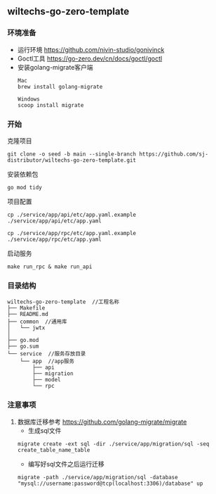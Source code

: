 ## wiltechs-go-zero-template

### 环境准备
* 运行环境 https://github.com/nivin-studio/gonivinck
* Goctl工具 https://go-zero.dev/cn/docs/goctl/goctl
* 安装golang-migrate客户端
    ```
    Mac
    brew install golang-migrate
    
    Windows
    scoop install migrate
    ```

### 开始
克隆项目
```
git clone -o seed -b main --single-branch https://github.com/sj-distributor/wiltechs-go-zero-template.git
```

安装依赖包
```
go mod tidy
```

项目配置
```
cp ./service/app/api/etc/app.yaml.example ./service/app/api/etc/app.yaml 
```
```
cp ./service/app/rpc/etc/app.yaml.example ./service/app/rpc/etc/app.yaml 
```

启动服务
```
make run_rpc & make run_api
```

### 目录结构
```
wiltechs-go-zero-template  //工程名称
├── Makefile
├── README.md
├── common  //通用库
│   └── jwtx
│       
├── go.mod
├── go.sum
└── service  //服务存放目录
    └── app  //app服务
        ├── api
        ├── migration
        ├── model
        └── rpc
```

### 注意事项
1. 数据库迁移参考 https://github.com/golang-migrate/migrate
   * 生成sql文件
    ```
    migrate create -ext sql -dir ./service/app/migration/sql -seq create_table_name_table
    ```
   * 编写好sql文件之后运行迁移
    ```
    migrate -path ./service/app/migration/sql -database "mysql://username:password@tcp(localhost:3306)/database" up
    ```
